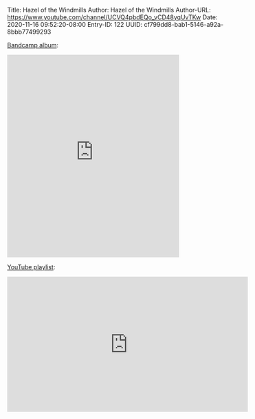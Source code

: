 Title: Hazel of the Windmills
Author: Hazel of the Windmills
Author-URL: https://www.youtube.com/channel/UCVQ4pbdEQo_vCD48yqUvTKw
Date: 2020-11-16 09:52:20-08:00
Entry-ID: 122
UUID: cf799dd8-bab1-5146-a92a-8bbb77499293

[Bandcamp album](https://commodoreamigo.bandcamp.com/album/19-days-in-november):

<iframe style="border: 0; width: 400px; height: 472px;" src="https://bandcamp.com/EmbeddedPlayer/album=2952306905/size=large/bgcol=ffffff/linkcol=0687f5/artwork=small/transparent=true/" seamless><a href="https://commodoreamigo.bandcamp.com/album/19-days-in-november">19 Days In November by Commodore Amigo</a></iframe>

[YouTube playlist](https://www.youtube.com/playlist?list=PL1nN2aHbuTmK2yTOwlA8o-z3g4GkjoF78):

<iframe width="560" height="315" src="https://www.youtube.com/embed/videoseries?list=PL1nN2aHbuTmK2yTOwlA8o-z3g4GkjoF78" frameborder="0" allow="accelerometer; autoplay; clipboard-write; encrypted-media; gyroscope; picture-in-picture" allowfullscreen></iframe>
